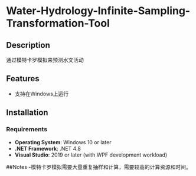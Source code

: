 # Water-Hydrology-Infinite-Sampling-Transformation-Tool

## Description
通过模特卡罗模拟来预测水文活动

## Features
- 支持在Windows上运行


## Installation
### Requirements
- **Operating System**: Windows 10 or later
- **.NET Framework**: .NET 4.8
- **Visual Studio**: 2019 or later (with WPF development workload)

##Notes
-模特卡罗模拟需要大量重复抽样和计算，需要较高的计算资源和时间。
